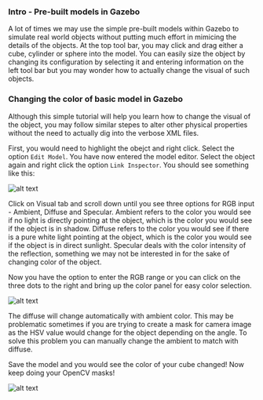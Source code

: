 ### Intro - Pre-built models in Gazebo

A lot of times we may use the simple pre-built models within Gazebo to simulate real world objects without putting much effort in mimicing the details of the objects.
At the top tool bar, you may click and drag either a cube, cylinder or sphere into the model. You can easily size the object by changing its configuration by selecting 
it and entering information on the left tool bar but you may wonder how to actually change the visual of such objects.

### Changing the color of basic model in Gazebo

Although this simple tutorial will help you learn how to change the visual of the object, you may follow similar stepes to alter other physical properties without the 
need to actually dig into the verbose XML files.

First, you would need to highlight the obejct and right click. Select the option `Edit Model`. You have now entered the model editor. Select the object again and right click
the option `Link Inspector`. You should see something like this:

![alt text](https://github.com/campusrover/labnotebook/blob/master/images/LinkInspector.png "Link Inspector")

Click on Visual tab and scroll down until you see three options for RGB input - Ambient, Diffuse and Specular. Ambient refers to the color you would see if no light is
directly pointing at the object, which is the color you would see if the object is in shadow. Diffuse refers to the color you would see if there is a pure white light
pointing at the object, which is the color you would see if the object is in direct sunlight. Specular deals with the color intensity of the reflection, something we may
not be interested in for the sake of changing color of the object. 

Now you have the option to enter the RGB range or you can click on the three dots to the right and bring up the color panel for easy color selection.

![alt text](https://github.com/campusrover/labnotebook/blob/master/images/ChangeVisual.png "Color Panel")

The diffuse will change automatically with ambient color. This may be problematic sometimes if you are trying to create a mask for camera image as the HSV value would
change for the object depending on the angle. To solve this problem you can manually change the ambient to match with diffuse.

Save the model and you would see the color of your cube changed! Now keep doing your OpenCV masks!

![alt text](https://github.com/campusrover/labnotebook/blob/master/images/ColorChangedObject.png "Colored Object")
